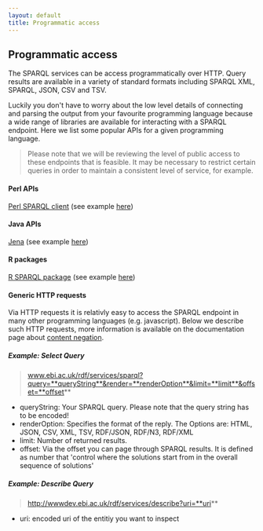 ```yaml
---
layout: default
title: Programmatic access
---
```

## Programmatic access

The SPARQL services can be access programmatically over HTTP. Query results are available in a variety of standard formats including SPARQL XML, SPARQL, JSON, CSV and TSV.

Luckily you don't have to worry about the low level details of connecting and parsing the output from your favourite programming language because a wide range of libraries are available for interacting with a SPARQL endpoint. Here we list some popular APIs for a given programming language.

>Please note that we will be reviewing the level of public access to these endpoints that is feasible. It may be necessary to restrict certain queries in order to maintain a consistent level of service, for example.

#### Perl APIs

[Perl SPARQL client](https://github.com/swh/Perl-SPARQL-client-library) (see example [here](/static/pearl_example.txt))

#### Java APIs

[Jena](http://jena.apache.org/) (see example [here](/static/jena_example.txt))

#### R packages
[R SPARQL package](https://cran.r-project.org/web/packages/SPARQL/) (see example [here](/static/r_example.txt))

#### Generic HTTP requests
Via HTTP requests it is relativly easy to access the SPARQL endpoint in many other programming languages (e.g. javascript). Below we describe such HTTP requests, more information is available on the documentation page about [content negation](/RDF-platform/documentation/contentNegation).

##### Example: Select Query
>www.ebi.ac.uk/rdf/services/sparql?query=**queryString**&render=**renderOption**&limit=**limit**&offset=**offset**

* queryString: Your SPARQL query. Please note that the query string has to be encoded!
* renderOption: Specifies the format of the reply. The Options are: HTML, JSON, CSV, XML, TSV, RDF/JSON, RDF/N3, RDF/XML
* limit: Number of returned results.
* offset: Via the offset you can page through SPARQL results. It is defined as number that 'control where the solutions start from in the overall sequence of solutions'

##### Example: Describe Query
>http://wwwdev.ebi.ac.uk/rdf/services/describe?uri=**uri**

* uri: encoded uri of the entitiy you want to inspect
